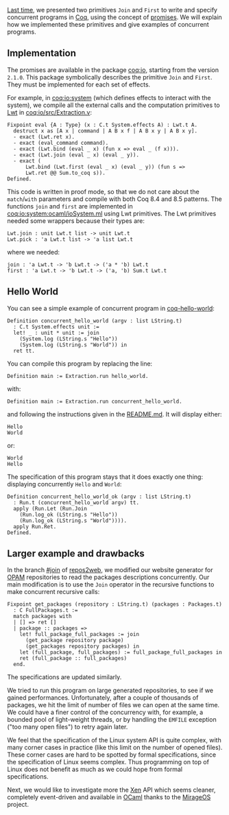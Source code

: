 [Last time](http://coq-blog.clarus.me/concurrency-with-promises-in-coq.html), we presented two primitives `Join` and `First` to write and specify concurrent programs in [Coq](https://coq.inria.fr/), using the concept of [promises](http://en.wikipedia.org/wiki/Futures_and_promises). We will explain how we implemented these primitives and give examples of concurrent programs.

## Implementation
The promises are available in the package [coq:io](https://github.com/clarus/io), starting from the version `2.1.0`. This package symbolically describes the primitive `Join` and `First`. They must be implemented for each  set of effects.

For example, in [coq:io:system](https://github.com/clarus/io-system) (which defines effects to interact with the system), we compile all the external calls and the computation primitives to [Lwt](http://ocsigen.org/lwt/) in [coq:io/src/Extraction.v](https://github.com/clarus/io-system/blob/master/src/Extraction.v):

    Fixpoint eval {A : Type} (x : C.t System.effects A) : Lwt.t A.
      destruct x as [A x | command | A B x f | A B x y | A B x y].
      - exact (Lwt.ret x).
      - exact (eval_command command).
      - exact (Lwt.bind (eval _ x) (fun x => eval _ (f x))).
      - exact (Lwt.join (eval _ x) (eval _ y)).
      - exact (
          Lwt.bind (Lwt.first (eval _ x) (eval _ y)) (fun s =>
          Lwt.ret @@ Sum.to_coq s)).
    Defined.

This code is written in proof mode, so that we do not care about the `match`/`with` parameters and compile with both Coq 8.4 and 8.5 patterns. The functions `join` and `first` are implemented in [coq:io:system:ocaml/ioSystem.ml](https://github.com/clarus/io-system-ocaml/blob/master/ioSystem.ml) using Lwt primitives. The Lwt primitives needed some wrappers because their types are:

    Lwt.join : unit Lwt.t list -> unit Lwt.t
    Lwt.pick : 'a Lwt.t list -> 'a list Lwt.t

where we needed:

    join : 'a Lwt.t -> 'b Lwt.t -> ('a * 'b) Lwt.t
    first : 'a Lwt.t -> 'b Lwt.t -> ('a, 'b) Sum.t Lwt.t

## Hello World
You can see a simple example of concurrent program in [coq-hello-world](https://github.com/clarus/coq-hello-world):

    Definition concurrent_hello_world (argv : list LString.t)
      : C.t System.effects unit :=
      let! _ : unit * unit := join
        (System.log (LString.s "Hello"))
        (System.log (LString.s "World")) in
      ret tt.

You can compile this program by replacing the line:

    Definition main := Extraction.run hello_world.

with:

    Definition main := Extraction.run concurrent_hello_world.

and following the instructions given in the [README.md](https://github.com/clarus/coq-hello-world/blob/master/README.md). It will display either:

    Hello
    World

or:

    World
    Hello

The specification of this program stays that it does exactly one thing: displaying concurrently `Hello` and `World`:

    Definition concurrent_hello_world_ok (argv : list LString.t)
      : Run.t (concurrent_hello_world argv) tt.
      apply (Run.Let (Run.Join
        (Run.log_ok (LString.s "Hello"))
        (Run.log_ok (LString.s "World")))).
      apply Run.Ret.
    Defined.

## Larger example and drawbacks
In the branch [#join](https://github.com/clarus/repos2web/tree/join) of [repos2web](https://github.com/clarus/repos2web), we modified our website generator for [OPAM](http://opam.ocamlpro.com/) repositories to read the packages descriptions concurrently. Our main modification is to use the `Join` operator in the recursive functions to make concurrent recursive calls:

    Fixpoint get_packages (repository : LString.t) (packages : Packages.t)
      : C FullPackages.t :=
      match packages with
      | [] => ret []
      | package :: packages =>
        let! full_package_full_packages := join
          (get_package repository package)
          (get_packages repository packages) in
        let (full_package, full_packages) := full_package_full_packages in
        ret (full_package :: full_packages)
      end.

The specifications are updated similarly.

We tried to run this program on large generated repositories, to see if we gained performances. Unfortunately, after a couple of thousands of packages, we hit the limit of number of files we can open at the same time. We could have a finer control of the concurrency with, for example, a bounded pool of light-weight threads, or by handling the `EMFILE` exception ("too many open files") to retry again later.

We feel that the specification of the Linux system API is quite complex, with many corner cases in practice (like this limit on the number of opened files). These corner cases are hard to be spotted by formal specifications, since the specification of Linux seems complex. Thus programming on top of Linux does not benefit as much as we could hope from formal specifications.

Next, we would like to investigate more the [Xen](http://www.xenproject.org/) API which seems cleaner, completely event-driven and available in [OCaml](https://ocaml.org/) thanks to the [MirageOS](http://www.openmirage.org/) project.
